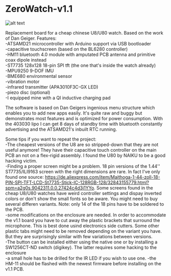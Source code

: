 # ZeroWatch-v1.1
![alt text](https://github.com/BigCorvus/ZeroWatch-v1.1/blob/master/Pics/20180513_183945.jpg)

Replacement board for a cheap chinese U8/U80 watch.
Based on the work of Dan Geiger.
Features:<br />
-ATSAMD21 microcontroller with Arduino support via USB bootloader<br />
-capacitive touchscreen (based on the BL6280 controller)<br />
-HM11 bluetooth 4.0 module with amputated PCB antenna and primitive coax dipole instead<br />
-ST7735 128x128 18-pin SPI tft (the one that's inside the watch already)<br />
-MPU9250 9-DOF IMU<br />
-BME680 environmental sensor<br />
-vibration motor<br />
-infrared transmitter (APA3010F3C-GX LED)<br />
-piezo disc (optional)<br />
-I equipped mine with a QI inductive charging pad<br />

The software is based on Dan Geigers ingenious menu structure which enables you to add new apps easily.
It's quite raw and buggy but demonstrates most features and is optimized for power consumption. With the 403030 lipo I can get 8 days of standby time with bluetooth constantly advertising and the ATSAMD21's inbuilt RTC running.<br />

Some tips if you want to repeat the project:  
-The cheapest versions of the U8 are so stripped-down that they are not useful anymore! They have their capacitive touch controller on the main PCB an not on a flex-rigid assembly. I found the U80 by NAIKU to be a good hacking victim.   
-Finding a proper screen might be a problem. 18 pin versions of the 1.44'' ST7735/ILI9163 screen with the right dimensions are rare. In fact I've only found one source: https://de.aliexpress.com/item/Maithoga-1-44-zoll-18-PIN-SPI-TFT-LCD-St7735-Stick-IC-128RGB-128/32843155779.html?spm=a2g0s.9042311.0.0.27424c4d3j1YYo. Some screens found in the cheap U8/U80 watches have weird controller settings and dispay inverted colors or don't show the small fonts so be aware. You might need to buy several differen variants. Note: only 14 of the 18 pins have to be soldered to the PCB.  
-some modifications on the enclosure are needed. In order to accommodate the v1.1 board you have to cut away the plastic brackets that surround the microphone. This is best done usind electronics side cutters. Some other plastic tabs might need to be removed depending on the variant you have. But they are surprisingly similar with few variations between versions.  
-The button can be installed either using the native one or by installing a SW1256CT-ND switch (digikey). The latter requires some hacking to the enclosure  
-a small hole has to be drilled for the IR LED if you wish to use one.
-the HM-11 should be flashed with the newest firmware before installing on the v1.1 PCB. 



